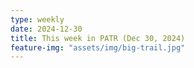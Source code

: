 ```yaml
---
type: weekly
date: 2024-12-30
title: This week in PATR (Dec 30, 2024)
feature-img: "assets/img/big-trail.jpg"
---
```



